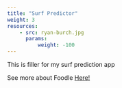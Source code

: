 ```yaml
---
title: "Surf Predictor"
weight: 3
resources:
    - src: ryan-burch.jpg
      params:
          weight: -100
---
```


This is filler for my surf prediction app

See more about Foodle [Here!](https://www.therollcontainer.com/)